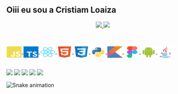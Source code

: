 
<!--
**crixtiam/crixtiam** is a ✨ _special_ ✨ repository because its `README.md` (this file) appears on your GitHub profile.

Here are some ideas to get you started:

- 🔭 I’m currently working - Android Dev and Data Scientist
- 🌱 I’m currently learning Javascript
-->

## Oiii eu sou a Cristiam Loaiza
<div align="center">
  <a href="https://github.com/crixtiam">
  <img height="180em" src="https://github-readme-stats.vercel.app/api?username=crixtiam&show_icons=true&theme=highcontrast&include_all_commits=true&count_private=true"/>
  <img height="180em" src="https://github-readme-stats.vercel.app/api/top-langs/?username=crixtiam&layout=compact&langs_count=7&theme=highcontrast"/>
</div>

  ##  
  
  <div style="display: inline_block"><br>
  <img align="center" alt="Rafa-Js" height="30" width="40" src="https://raw.githubusercontent.com/devicons/devicon/master/icons/javascript/javascript-plain.svg">
  <img align="center" alt="Rafa-Ts" height="30" width="40" src="https://raw.githubusercontent.com/devicons/devicon/master/icons/typescript/typescript-plain.svg">
  <img align="center" alt="Rafa-React" height="30" width="40" src="https://raw.githubusercontent.com/devicons/devicon/master/icons/react/react-original.svg">
  <img align="center" alt="Rafa-HTML" height="30" width="40" src="https://raw.githubusercontent.com/devicons/devicon/master/icons/html5/html5-original.svg">
  <img align="center" alt="Rafa-CSS" height="30" width="40" src="https://raw.githubusercontent.com/devicons/devicon/master/icons/css3/css3-original.svg">
  <img align="center" alt="Rafa-Python" height="30" width="40" src="https://raw.githubusercontent.com/devicons/devicon/master/icons/python/python-original.svg">
  <img align="center" alt="Rafa-Kotlin" height="30" width="40" src="https://github.com/devicons/devicon/blob/master/icons/kotlin/kotlin-original.svg">
  <img align="center" alt="Rafa-Figma" height = "30" width= "40"" src="https://github.com/devicons/devicon/blob/master/icons/figma/figma-original.svg">
  <img align="center" alt="Rafa-Android" height="30" width="40" src="https://github.com/devicons/devicon/blob/master/icons/android/android-original.svg"> 
  <img align="center" alt="Rafa-Java" height="30" width="40" src="https://github.com/devicons/devicon/blob/master/icons/java/java-original.svg">
  </div>
  
 ##
  
 
 <div> 
  <a href="mailto:crixtiam9211@gmail.com" target="_blank"><img src="https://img.shields.io/badge/-Gmail-%23333?style=for-the-badge&logo=gmail&logoColor=white" target="_blank"></a>
  <a href="https://www.linkedin.com/in/cristiam-loaiza-959515b5/" target="_blank"><img src="https://img.shields.io/badge/-LinkedIn-%230077B5?style=for-the-badge&logo=linkedin&logoColor=white" target="_blank"></a>
 	<a href="https://twitter.com/crixxtiam" target="_blank"><img src="https://img.shields.io/badge/Twitter-1DA1F2?style=for-the-badge&logo=twitter&logoColor=white" target="_blank"></a>
 <a href="https://medium.com/@crixtiamloaiza" target="_blank"><img src="https://img.shields.io/badge/Medium-12100E?style=for-the-badge&logo=medium&logoColor=white" target="_blank"></a>
 <a href="https://open.spotify.com/user/wxofnhbhh2p6i5nyn5qk1631q" target="_blank"><img src="https://img.shields.io/badge/Spotify-1ED760?&style=for-the-badge&logo=spotify&logoColor=white" target="_blank"></a> 
   
  ![Snake animation](https://github.com/crixtiam/crixtiam/blob/output/github-contribution-grid-snake.svg)
</div>
